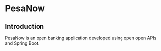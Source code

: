 # PesaNow
## Introduction
PesaNow is an open banking application developed using open open APIs and Spring Boot.
